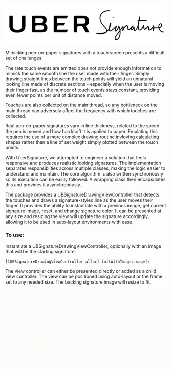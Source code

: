 ![Uber Signature](ubersignature.png)

Mimicking pen-on-paper signatures with a touch screen presents a difficult set of challenges.

The rate touch events are emitted does not provide enough information to mimick the same smooth line the user made with their finger. Simply drawing straight lines between the touch points will yield an unnatural looking line made of discrete sections - especially when the user is moving their finger fast, as the number of touch events stays constant, providing even fewer points per unit of distance moved.

Touches are also collected on the main thread, so any bottleneck on the main thread can adversely affect the frequency with which touches are collected.

Real pen-on-paper signatures vary in line thickness, related to the speed the pen is moved and how hard/soft it is applied to paper. Emulating this requires the use of a more complex drawing routine invloving calculating shapes rather than a line of set weight simply plotted between the touch points.

With UberSignature, we attempted to engineer a solution that feels responsive and produces realistic looking signatures. The implementation separates responsiblities across multiple classes, making the logic easier to understand and maintain. The core algorithm is also written synchronously so its execution can be easily followed. A wrapping class then encapsulates this and provides it asynchronously.

The package provides a UBSignatureDrawingViewController that detects the touches and draws a signature-styled line as the user moves their finger. It provides the ability to instantiate with a previous image, get current signature image, reset, and change signature color. It can be presented at any size and resizing the view will update the signature accordingly, allowing it to be used in auto-layout environments with ease.

### To use:

Instantiate a UBSignatureDrawingViewController, optionally with an image that will be the starting signature.

```
[[UBSignatureDrawingViewController alloc] initWithImage:image];
```

The view controller can either be presented directly or added as a child view controller. The view can be positioned using auto-layout or the frame set to any needed size. The backing signature image will resize to fit.

![Signature Demo](sign.gif)